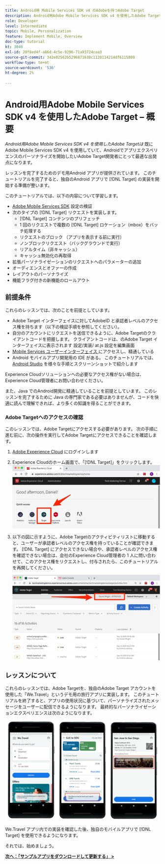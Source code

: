 ```yaml
---
title: Android用 Mobile Services SDK v4 のAdobeを持つAdobe Target
description: Android用Adobe Mobile Services SDK v4 を使用したAdobe Targetは、既にAndroid Mobile Services SDK v4 を使用していて、Adobe Targetでアプリエクスペリエンスのパーソナライズを開始したいAdobe開発者にとって最適な出発点になります。
role: Developer
level: Intermediate
topic: Mobile, Personalization
feature: Implement Mobile, Overview
doc-type: tutorial
kt: 3040
exl-id: 20f8ed4f-a86d-4c5e-9296-71a93724caa3
source-git-commit: 342e02562b5296871638c1120114214df6115809
workflow-type: tm+mt
source-wordcount: '536'
ht-degree: 2%

---
```


# Android用Adobe Mobile Services SDK v4 を使用したAdobe Target – 概要

_Android用Adobe Mobile Services SDK v4 を使用したAdobe Targetは_ 既にAdobe Mobile Services SDK v4 を使用していて、Androidでアプリエクスペリエンスのパーソナライズを開始したいAdobe Target開発者にとって最適な出発点になります。

レッスンを完了するためのデモ用Android アプリが提供されています。 このチュートリアルを完了すると、独自のAndroid アプリで [!DNL Target] の実装を開始する準備が整います。

このチュートリアルでは、以下の内容について学習します。

* [Adobe Mobile Services SDK](https://experienceleague.adobe.com/docs/mobile-services/android/getting-started-android/requirements.html?lang=en) 設定の検証
* 次のタイプの [!DNL Target] リクエストを実装します。
   * [!DNL Target] コンテンツのプリフェッチ
   * 1 回のリクエストで複数の [!DNL Target] ロケーション（mbox）をバッチ処理する
   * リクエストのブロック （アプリを表示する前に実行）
   * ノンブロックリクエスト（バックグラウンドで実行）
   * リアルタイム（非キャッシュ）
   * キャッシュ無効化の再取得
* 拡張パーソナライゼーションのリクエストへのパラメーターの追加
* オーディエンスとオファーの作成
* レイアウトのパーソナライズ
* 機能フラグ付きの新機能のロールアウト

## 前提条件

これらのレッスンでは、次のことを前提としています。

* Adobe Target インターフェイスに対してAdobeID と承認者レベルのアクセス権を持ちます（以下の検証手順を参照してください）。
* 自分のアカウントにリクエストを送信できるように、Adobe Targetのクライアントコードを把握します。 クライアントコードは、のAdobe Target インターフェイスに表示されます   設定/実装/ at.js 設定を編集画面
* [Mobile Services ユーザーインターフェイス ](https://mobilemarketing.adobe.com/) にアクセスし、精通している
* Android モバイルアプリ開発用の IDE がある。 このチュートリアルでは、[Android Studio](https://developer.android.com/studio/install) を様々な手順とスクリーンショットで紹介します

Experience Cloudソリューションへの必要なアクセス権がない場合は、Experience Cloud管理者にお問い合わせください。

また、Java でのAndroid開発に精通していることを前提としています。 このレッスンを完了するために Java の専門家である必要はありませんが、コードを快適に読んで理解できれば、より多くの知識を得ることができます。

### Adobe Targetへのアクセスの確認

このレッスンでは、Adobe Targetにアクセスする必要があります。 次の手順に進む前に、次の操作を実行してAdobe Targetにアクセスできることを確認します。

1. [Adobe Experience Cloud](https://experience.adobe.com/) にログインします
1. Experience Cloudのホーム画面で、「[!DNL Target]」をクリックします。
   ![Experience Cloud ホーム画面 ](assets/aec_homeScreen_clickTarget.png)
1. 以下の図に示すように、Adobe Targetのアクティビティリストに移動すると、ユーザーが承認者レベルのアクセス権を持っていることが確認できます。 [!DNL Target] にアクセスできない場合や、承認者レベルのアクセス権を確認できない場合は、会社のExperience Cloud管理者の 1 人に問い合わせて、このアクセス権をリクエストし、付与されたら、このチュートリアルを再開してください。

   ![AdobeUI](assets/targetUI_approver.png)

## レッスンについて

これらのレッスンでは、Adobe Targetを、独自のAdobe Target アカウントを使用した「We.Travel」というデモ用の旅行アプリに実装します。 このチュートリアルを終了すると、アプリの使用状況に基づいて、パーソナライズされたメッセージをユーザーに配信できるようになります。 最終的なパーソナライゼーションエクスペリエンスは次のようになります。

![We.Travel アプリの最終版 ](assets/overview_final_result.jpg)

We.Travel アプリ内での実装を確認した後、独自のモバイルアプリで [!DNL Target] を使用できるようになります。

それでは、始めましょう。

**[次へ：「サンプルアプリをダウンロードして更新する」 >](download-and-update-the-sample-app.md)**
